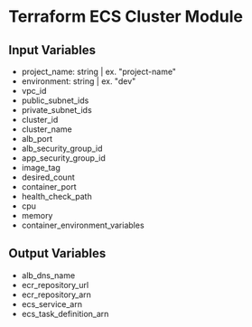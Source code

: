 # Terraform ECS Cluster Module

## Input Variables

- project_name: string | ex. "project-name"
- environment: string | ex. "dev"
- vpc_id
- public_subnet_ids
- private_subnet_ids
- cluster_id
- cluster_name
- alb_port
- alb_security_group_id
- app_security_group_id
- image_tag
- desired_count
- container_port
- health_check_path
- cpu
- memory
- container_environment_variables

## Output Variables

- alb_dns_name
- ecr_repository_url
- ecr_repository_arn
- ecs_service_arn
- ecs_task_definition_arn
